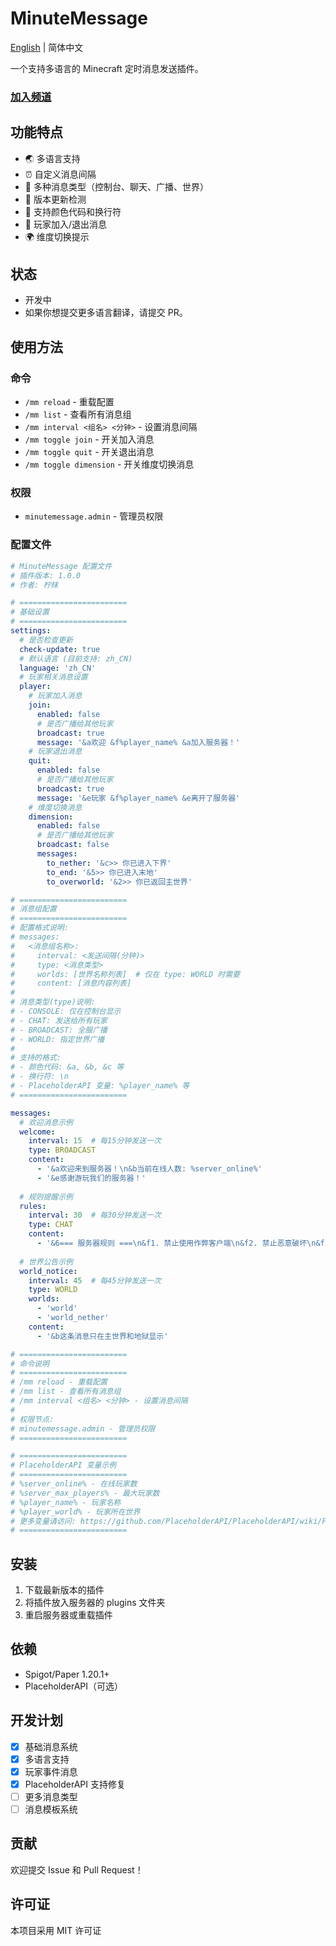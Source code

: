 # MinuteMessage

[English](README_EN.md) | 简体中文

一个支持多语言的 Minecraft 定时消息发送插件。

### [加入频道](https://discord.gg/aq6FUm4z)

## 功能特点

- 🌏 多语言支持
- ⏰ 自定义消息间隔
- 🎯 多种消息类型（控制台、聊天、广播、世界）
- 🔄 版本更新检测
- 🎨 支持颜色代码和换行符
- 👋 玩家加入/退出消息
- 🌍 维度切换提示

## 状态

- 开发中
- 如果你想提交更多语言翻译，请提交 PR。

## 使用方法

### 命令

- `/mm reload` - 重载配置
- `/mm list` - 查看所有消息组
- `/mm interval <组名> <分钟>` - 设置消息间隔
- `/mm toggle join` - 开关加入消息
- `/mm toggle quit` - 开关退出消息
- `/mm toggle dimension` - 开关维度切换消息

### 权限

- `minutemessage.admin` - 管理员权限

### 配置文件 

```yml
# MinuteMessage 配置文件
# 插件版本: 1.0.0
# 作者: 柠枺

# ========================
# 基础设置
# ========================
settings:
  # 是否检查更新
  check-update: true
  # 默认语言 (目前支持: zh_CN)
  language: 'zh_CN'
  # 玩家相关消息设置
  player:
    # 玩家加入消息
    join:
      enabled: false
      # 是否广播给其他玩家
      broadcast: true
      message: '&a欢迎 &f%player_name% &a加入服务器！'
    # 玩家退出消息
    quit:
      enabled: false
      # 是否广播给其他玩家
      broadcast: true
      message: '&e玩家 &f%player_name% &e离开了服务器'
    # 维度切换消息
    dimension:
      enabled: false
      # 是否广播给其他玩家
      broadcast: false
      messages:
        to_nether: '&c>> 你已进入下界'
        to_end: '&5>> 你已进入末地'
        to_overworld: '&2>> 你已返回主世界'

# ========================
# 消息组配置
# ========================
# 配置格式说明:
# messages:
#   <消息组名称>:
#     interval: <发送间隔(分钟)>
#     type: <消息类型>
#     worlds: [世界名称列表]  # 仅在 type: WORLD 时需要
#     content: [消息内容列表]
#
# 消息类型(type)说明:
# - CONSOLE: 仅在控制台显示
# - CHAT: 发送给所有玩家
# - BROADCAST: 全服广播
# - WORLD: 指定世界广播
#
# 支持的格式:
# - 颜色代码: &a, &b, &c 等
# - 换行符: \n
# - PlaceholderAPI 变量: %player_name% 等
# ========================

messages:
  # 欢迎消息示例
  welcome:
    interval: 15  # 每15分钟发送一次
    type: BROADCAST
    content:
      - '&a欢迎来到服务器！\n&b当前在线人数: %server_online%'
      - '&e感谢游玩我们的服务器！'
  
  # 规则提醒示例
  rules:
    interval: 30  # 每30分钟发送一次
    type: CHAT
    content:
      - '&6=== 服务器规则 ===\n&f1. 禁止使用作弊客户端\n&f2. 禁止恶意破坏\n&f3. 请与其他玩家和谐相处'
  
  # 世界公告示例
  world_notice:
    interval: 45  # 每45分钟发送一次
    type: WORLD
    worlds: 
      - 'world'
      - 'world_nether'
    content:
      - '&b这条消息只在主世界和地狱显示'

# ========================
# 命令说明
# ========================
# /mm reload - 重载配置
# /mm list - 查看所有消息组
# /mm interval <组名> <分钟> - 设置消息间隔
#
# 权限节点:
# minutemessage.admin - 管理员权限
# ========================

# ========================
# PlaceholderAPI 变量示例
# ========================
# %server_online% - 在线玩家数
# %server_max_players% - 最大玩家数
# %player_name% - 玩家名称
# %player_world% - 玩家所在世界
# 更多变量请访问: https://github.com/PlaceholderAPI/PlaceholderAPI/wiki/Placeholders
# ======================== 
```

## 安装

1. 下载最新版本的插件
2. 将插件放入服务器的 plugins 文件夹
3. 重启服务器或重载插件

## 依赖

- Spigot/Paper 1.20.1+
- PlaceholderAPI（可选）

## 开发计划

- [x] 基础消息系统
- [x] 多语言支持
- [x] 玩家事件消息
- [x] PlaceholderAPI 支持修复
- [ ] 更多消息类型
- [ ] 消息模板系统

## 贡献

欢迎提交 Issue 和 Pull Request！

## 许可证

本项目采用 MIT 许可证
